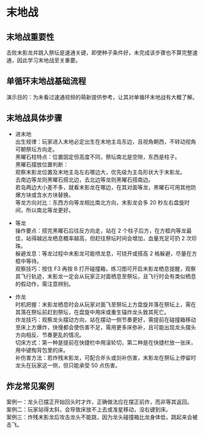 # 末地战
## 末地战重要性
击败末影龙并跳入祭坛是速通关键，即使种子条件好，未完成该步骤也不算完整速通，因此学习末地战至关重要。

## 单循环末地战基础流程
演示目的：为未看过速通视频的萌新提供参考，让其对单循环末地战有大概了解。

## 末地战具体步骤
- 进末地  
出生规律：玩家进入末地必定出生在末地主岛东边，且视角朝西，不转动视角可朝祭坛方向走。  
黑曜石柱特点：位置固定但高度不同，祭坛南北是空隙，东西是柱子。  
黑曜石摆放位置判断：  
观察末影龙位置及末地主岛左右哪边大，优先级为主岛形状大于末影龙。  
去南边等龙则黑曜石搭北边，去北边等龙则黑曜石搭南边。  
若岛两边大小差不多，就看末影龙在哪边，在其对面等龙，黑曜石可用其他防爆方块或含水方块替换。  
等龙方向对比：东西方向等龙相比南北方向，末影龙会多 20 秒左右盘旋时间，所以南北等龙更好。  

- 等龙  
操作要点：搭完黑曜石后往反方向走，站在 2 个柱子后方，在方框内等龙最佳，站得越远龙栖息概率越高，但赶往祭坛时间会增加，血量充足可扔 2 次珍珠。  
躲避龙息：等龙过程中末影龙可能喷龙息，可绕开或搭高 2 格躲避，尽量在方框中等待。  
观察技巧：按住 F3 再按 B 打开碰撞箱，练习图可开启末影龙栖息提醒，观察其飞行轨迹，末影龙一定会从玩家正对面栖息至祭坛，且飞行时会有类似栖息的假动作，需注意辨别。  

- 炸龙  
时机把握：末影龙栖息时会从玩家对面飞至祭坛上方盘旋并落在祭坛上，需在其落在祭坛前赶到祭坛，在盘旋中用床或重生锚炸龙头致其死亡。  
炸龙技巧：观察龙头摆动方向，站在摆动一侧节奏更好，需提前在碰撞箱移动至床上方爆炸，快慢都会使伤害不足，需用更多床弥补，且可能出现龙头摆头方向相反、节奏更乱的情况。  
切床方式：第一种是提前在快捷栏中用滚轮切，第二种是在快捷栏放一张床，用中键掏背包里的床。  
补伤害方法：若炸残末影龙，可配合斧头或剑补伤害，末影龙在祭坛上停留时龙头在玩家这一侧，但只能承受 50 点伤害。  

## 炸龙常见案例
案例一：龙头已摆正开始回头时才炸，正确做法应在摆正前炸，而非等其返回。  
案例二：玩家站得太斜，会导致床放不上去或准星移动，没右键到床。  
案例三：炸残末影龙后攻击龙头不能跳，因为龙头碰撞箱比龙身体低，跳起来会被击飞。  
